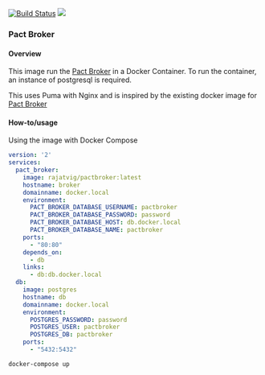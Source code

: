 [![Build Status](https://travis-ci.org/rajatvig/docker-pactbroker.svg?branch=master)](https://travis-ci.org/rajatvig/docker-pactbroker)
[![](https://imagelayers.io/badge/rajatvig/pactbroker:latest.svg)](https://imagelayers.io/?images=rajatvig/pactbroker:latest 'Get your own badge on imagelayers.io')

### Pact Broker

#### Overview
This image run the [Pact Broker](https://github.com/bethesque/pact_broker) in a Docker Container.
To run the container, an instance of postgresql is required.

This uses Puma with Nginx and is inspired by the existing docker image for [Pact Broker](https://github.com/DiUS/pact_broker-docker)

#### How-to/usage

Using the image with Docker Compose

```yml
version: '2'
services:
  pact_broker:
    image: rajatvig/pactbroker:latest
    hostname: broker
    domainname: docker.local
    environment:
      PACT_BROKER_DATABASE_USERNAME: pactbroker
      PACT_BROKER_DATABASE_PASSWORD: password
      PACT_BROKER_DATABASE_HOST: db.docker.local
      PACT_BROKER_DATABASE_NAME: pactbroker
    ports:
      - "80:80"
    depends_on:
      - db
    links:
      - db:db.docker.local
  db:
    image: postgres
    hostname: db
    domainname: docker.local
    environment:
      POSTGRES_PASSWORD: password
      POSTGRES_USER: pactbroker
      POSTGRES_DB: pactbroker
    ports:
      - "5432:5432"
```

```bash
docker-compose up
```
